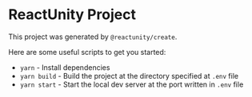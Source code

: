 # ReactUnity Project

This project was generated by `@reactunity/create`.

Here are some useful scripts to get you started:

- `yarn` - Install dependencies
- `yarn build` - Build the project at the directory specified at `.env` file
- `yarn start` - Start the local dev server at the port written in `.env` file

